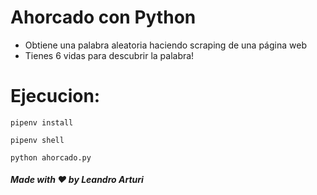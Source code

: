 # Ahorcado con Python
- Obtiene una palabra aleatoria haciendo scraping de una página web
- Tienes 6 vidas para descubrir la palabra!
  
# Ejecucion:
```
pipenv install

pipenv shell

python ahorcado.py
```

##### Made with ❤️ by Leandro Arturi

